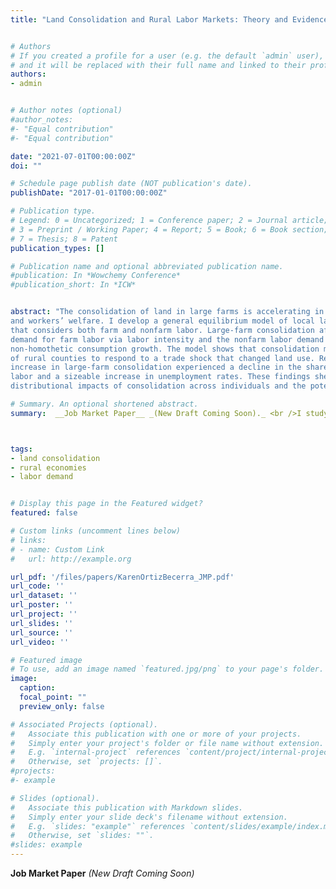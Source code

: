 ```yaml
---
title: "Land Consolidation and Rural Labor Markets: Theory and Evidence from Colombia"


# Authors
# If you created a profile for a user (e.g. the default `admin` user), write the username (folder name) here 
# and it will be replaced with their full name and linked to their profile.
authors:
- admin


# Author notes (optional)
#author_notes:
#- "Equal contribution"
#- "Equal contribution"

date: "2021-07-01T00:00:00Z"
doi: ""

# Schedule page publish date (NOT publication's date).
publishDate: "2017-01-01T00:00:00Z"

# Publication type.
# Legend: 0 = Uncategorized; 1 = Conference paper; 2 = Journal article;
# 3 = Preprint / Working Paper; 4 = Report; 5 = Book; 6 = Book section;
# 7 = Thesis; 8 = Patent
publication_types: []

# Publication name and optional abbreviated publication name.
#publication: In *Wowchemy Conference*
#publication_short: In *ICW*


abstract: "The consolidation of land in large farms is accelerating in many developing countries. This paper studies the implications of land consolidation on rural employment
and workers’ welfare. I develop a general equilibrium model of local labor markets
that considers both farm and nonfarm labor. Large-farm consolidation affects the
demand for farm labor via labor intensity and the nonfarm labor demand through
non-homothetic consumption growth. The model shows that consolidation may reduce workers’ income if the pull response in the nonfarm sector is small relative to the shift in farm labor demand. I examine this question in the Colombian setting by assembling a novel dataset and leveraging quasi-experimental variation in the ability
of rural counties to respond to a trade shock that changed land use. Regions with an
increase in large-farm consolidation experienced a decline in the share of agricultural
labor and a sizeable increase in unemployment rates. These findings shed light on the
distributional impacts of consolidation across individuals and the potential implications of structural transformation within rural economies."

# Summary. An optional shortened abstract.
summary:  __Job Market Paper__ _(New Draft Coming Soon)._ <br />I study the implications of land consolidation on employment and workers' welfare in rural economies. Theoretical and empirical results suggest that consolidation might lead to a shift of labor out of agriculture along with a reduction in workers' welfare.



tags:
- land consolidation
- rural economies
- labor demand


# Display this page in the Featured widget?
featured: false

# Custom links (uncomment lines below)
# links:
# - name: Custom Link
#   url: http://example.org

url_pdf: '/files/papers/KarenOrtizBecerra_JMP.pdf'
url_code: ''
url_dataset: ''
url_poster: ''
url_project: ''
url_slides: ''
url_source: ''
url_video: ''

# Featured image
# To use, add an image named `featured.jpg/png` to your page's folder. 
image:
  caption: 
  focal_point: ""
  preview_only: false

# Associated Projects (optional).
#   Associate this publication with one or more of your projects.
#   Simply enter your project's folder or file name without extension.
#   E.g. `internal-project` references `content/project/internal-project/index.md`.
#   Otherwise, set `projects: []`.
#projects:
#- example

# Slides (optional).
#   Associate this publication with Markdown slides.
#   Simply enter your slide deck's filename without extension.
#   E.g. `slides: "example"` references `content/slides/example/index.md`.
#   Otherwise, set `slides: ""`.
#slides: example
---
```



__Job Market Paper__ _(New Draft Coming Soon)_


